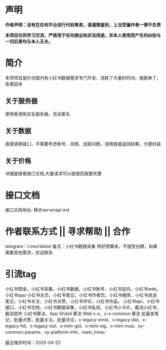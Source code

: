 
# 声明

**作者声明：没有在任何平台进行代码售卖，请谨慎鉴别，上当受骗作者一律不负责**

**本项目仅供学习交流，严禁用于任何商业和非法用途，非本人使用而产生的纠纷与一切后果均与本人无关。**

# 简介

本项项目是针对国内有小红书数据需求专门开发，消耗了大量的时间，被跑单了，急需回本
## 关于服务器
使用香港免实名服务器，完全匿名
## 关于数据
直接调用接口，不需要考虑账号、风控、加密问题，调用直接返回结果，方便封装
## 关于价格
详细直接看接口文档,大量请求可以直接找我要优惠




# 接口文档

接口文档地址: 移步serverapi.md






# 作者联系方式 || 寻求帮助 || 合作
telegram：t.me/rikkksl
备注：小红书数据采集
带好预算来，不接受白嫖，如果需要其他需求，欢迎联系



# 引流tag
小红书爬虫，小红书采集，小红书数据，小红书账号，小红书逆向，小红书web，小红书app
小红书主页，小红书笔记，小红书作者页，小红书搜索，小红书发送笔记，小红书关注，小红书点赞，小红书评论，小红书作品。
小红书api，小红书接口，小红书文档，小红书数据采集，小红书私信，小红书小卡片，截流小红书，截流软件
小红书算法，App Shield 算法 Web x-s、x-s-common 算法
批量发笔记，批量点赞，批量关注，批量评论，x-legacy-smid、x-legacy-did、x-legacy-fid、x-legacy-sid、x-mini-gid、x-mini-sig、x-mini-mua、xy-common-params、xy-platform-info、main_hmac

最近维护时间：2025-04-22
